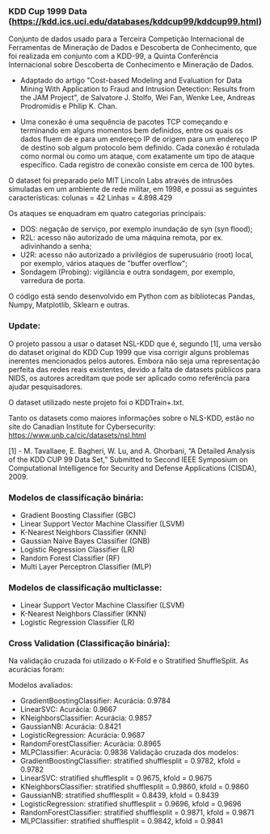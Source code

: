 ### KDD Cup 1999 Data (https://kdd.ics.uci.edu/databases/kddcup99/kddcup99.html)

Conjunto de dados usado para a Terceira Competição Internacional de Ferramentas de Mineração de Dados e Descoberta de Conhecimento, que foi realizada em conjunto com a KDD-99, a Quinta Conferência Internacional sobre Descoberta de Conhecimento e Mineração de Dados.

- Adaptado do artigo "Cost-based Modeling and Evaluation for Data Mining With Application to Fraud and Intrusion Detection: Results from the JAM Project", de Salvatore J. Stolfo, Wei Fan, Wenke Lee, Andreas Prodromidis e Philip K. Chan.

- Uma conexão é uma sequência de pacotes TCP começando e terminando em alguns momentos bem definidos, entre os quais os dados fluem de e para um endereço IP de origem para um endereço IP de destino sob algum protocolo bem definido. Cada conexão é rotulada como normal ou como um ataque, com exatamente um tipo de ataque específico. Cada registro de conexão consiste em cerca de 100 bytes.


O dataset foi preparado pelo MIT Lincoln Labs através de intrusões simuladas em um ambiente de rede militar, em 1998, e possui as seguintes características: colunas = 42 Linhas = 4.898.429

Os ataques se enquadram em quatro categorias principais:

- DOS: negação de serviço, por exemplo inundação de syn (syn flood);
- R2L: acesso não autorizado de uma máquina remota, por ex. adivinhando a senha;
- U2R: acesso não autorizado a privilégios de superusuário (root) local, por exemplo, vários ataques de "buffer overflow";
- Sondagem (Probing): vigilância e outra sondagem, por exemplo, varredura de porta.

O código está sendo desenvolvido em Python com as bibliotecas Pandas, Numpy, Matplotlib, Sklearn e outras.

### Update:

O projeto passou a usar o dataset NSL-KDD que é, segundo [1], uma versão do dataset original do KDD Cup 1999 que visa corrigir alguns problemas inerentes mencionados pelos autores. Embora não seja uma representação perfeita das redes reais existentes, devido a falta de datasets públicos para NIDS, os autores acreditam que pode ser aplicado como referência para ajudar pesquisadores.

O dataset utilizado neste projeto foi o KDDTrain+.txt.

Tanto os datasets como maiores informações sobre o NLS-KDD, estão no site do Canadian Institute for Cybersecurity: https://www.unb.ca/cic/datasets/nsl.html

[1] - M. Tavallaee, E. Bagheri, W. Lu, and A. Ghorbani, “A Detailed Analysis of the KDD CUP 99 Data Set,” Submitted to Second IEEE Symposium on Computational Intelligence for Security and Defense Applications (CISDA), 2009.

### Modelos de classificação binária:

- Gradient Boosting Classifier (GBC)
- Linear Support Vector Machine Classifier (LSVM)
- K-Nearest Neighbors Classifier (KNN)
- Gaussian Naive Bayes Classifier (GNB)
- Logistic Regression Classifier (LR)
- Random Forest Classifier (RF)
- Multi Layer Perceptron Classifier (MLP)

### Modelos de classificação multiclasse:

- Linear Support Vector Machine Classifier (LSVM)
- K-Nearest Neighbors Classifier (KNN)
- Logistic Regression Classifier (LR)

### Cross Validation (Classificação binária):

Na validação cruzada foi utilizado o K-Fold e o Stratified ShuffleSplit. As acurácias foram:

Modelos avaliados:
- GradientBoostingClassifier: Acurácia: 0.9784
- LinearSVC: Acurácia: 0.9667
- KNeighborsClassifier: Acurácia: 0.9857
- GaussianNB: Acurácia: 0.8421
- LogisticRegression: Acurácia: 0.9687
- RandomForestClassifier: Acurácia: 0.8965
- MLPClassifier: Acurácia: 0.9836
Validação cruzada dos modelos:
- GradientBoostingClassifier: stratified shufflesplit = 0.9782, kfold = 0.9782
- LinearSVC: stratified shufflesplit = 0.9675, kfold = 0.9675
- KNeighborsClassifier: stratified shufflesplit = 0.9860, kfold = 0.9860
- GaussianNB: stratified shufflesplit = 0.8439, kfold = 0.8439
- LogisticRegression: stratified shufflesplit = 0.9696, kfold = 0.9696
- RandomForestClassifier: stratified shufflesplit = 0.9871, kfold = 0.9871
- MLPClassifier: stratified shufflesplit = 0.9842, kfold = 0.9841
